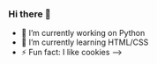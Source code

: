 ### Hi there 👋

- 🔭 I’m currently working on Python
- 🌱 I’m currently learning HTML/CSS
- ⚡ Fun fact: I like cookies
-->
